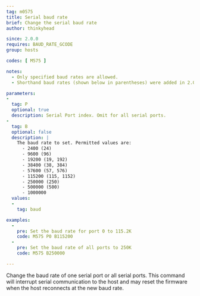 ```yaml
---
tag: m0575
title: Serial baud rate
brief: Change the serial baud rate
author: thinkyhead

since: 2.0.0
requires: BAUD_RATE_GCODE
group: hosts

codes: [ M575 ]

notes:
  - Only specified baud rates are allowed.
  - Shorthand baud rates (shown below in parentheses) were added in 2.0.6.1.

parameters:
-
  tag: P
  optional: true
  description: Serial Port index. Omit for all serial ports.
-
  tag: B
  optional: false
  description: |
    The baud rate to set. Permitted values are:
      - 2400 (24)
      - 9600 (96)
      - 19200 (19, 192)
      - 38400 (38, 384)
      - 57600 (57, 576)
      - 115200 (115, 1152)
      - 250000 (250)
      - 500000 (500)
      - 1000000
  values:
  -
    tag: baud

examples:
  -
    pre: Set the baud rate for port 0 to 115.2K
    code: M575 P0 B115200
  -
    pre: Set the baud rate of all ports to 250K
    code: M575 B250000

---
```


Change the baud rate of one serial port or all serial ports. This command will interrupt serial communication to the host and may reset the firmware when the host reconnects at the new baud rate.
